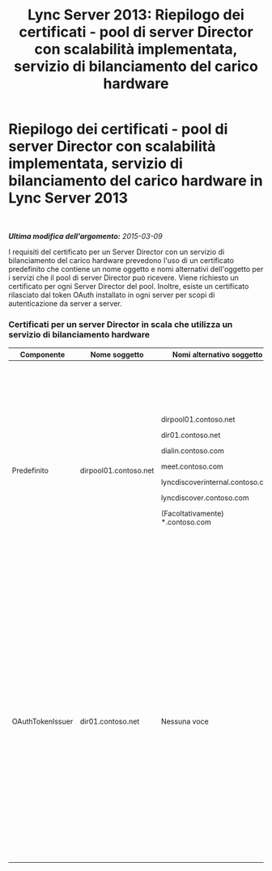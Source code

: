 ﻿---
title: 'Lync Server 2013: Riepilogo dei certificati - pool di server Director con scalabilità implementata, servizio di bilanciamento del carico hardware'
TOCTitle: Riepilogo dei certificati - pool di server Director con scalabilità implementata, servizio di bilanciamento del carico hardware
ms:assetid: 45940add-8027-418d-b79a-9033b494762f
ms:mtpsurl: https://technet.microsoft.com/it-it/library/JJ204846(v=OCS.15)
ms:contentKeyID: 49300385
ms.date: 08/24/2015
mtps_version: v=OCS.15
ms.translationtype: HT
---

# Riepilogo dei certificati - pool di server Director con scalabilità implementata, servizio di bilanciamento del carico hardware in Lync Server 2013

 

_**Ultima modifica dell'argomento:** 2015-03-09_

I requisiti del certificato per un Server Director con un servizio di bilanciamento del carico hardware prevedono l'uso di un certificato predefinito che contiene un nome oggetto e nomi alternativi dell'oggetto per i servizi che il pool di server Director può ricevere. Viene richiesto un certificato per ogni Server Director del pool. Inoltre, esiste un certificato rilasciato dal token OAuth installato in ogni server per scopi di autenticazione da server a server.

### Certificati per un server Director in scala che utilizza un servizio di bilanciamento hardware

<table>
<colgroup>
<col style="width: 25%" />
<col style="width: 25%" />
<col style="width: 25%" />
<col style="width: 25%" />
</colgroup>
<thead>
<tr class="header">
<th>Componente</th>
<th>Nome soggetto</th>
<th>Nomi alternativo soggetto</th>
<th>Commenti</th>
</tr>
</thead>
<tbody>
<tr class="odd">
<td><p>Predefinito</p></td>
<td><p>dirpool01.contoso.net</p></td>
<td><p>dirpool01.contoso.net</p>
<p>dir01.contoso.net</p>
<p>dialin.contoso.com</p>
<p>meet.contoso.com</p>
<p>lyncdiscoverinternal.contoso.com</p>
<p>lyncdiscover.contoso.com</p>
<p>(Facoltativamente) *.contoso.com</p></td>
<td><p>I certificati per Server Director possono essere richiesti presso un'autorità di certificazione gestita internamente, o presso un'autorità di certificazione pubblica.</p>
<p>Il Server Director risponde alle richieste del proxy inverso nel perimetro, o dal server perimetrale.</p>
<p>In alternativa, una voce con caratteri jolly per gli URL semplici</p></td>
</tr>
<tr class="even">
<td><p>OAuthTokenIssuer</p></td>
<td><p>dir01.contoso.net</p></td>
<td><p>Nessuna voce</p></td>
<td><div class="alert">
<table>
<thead>
<tr class="header">
<th><img src="images/Gg412908.important(OCS.15).gif" title="important" alt="important" />Importante:</th>
</tr>
</thead>
<tbody>
<tr class="odd">
<td>La lunghezza minima della chiave è pari a 1024, ma si potrebbe ricevere un messaggio che informa che la lunghezza minima consigliata è pari a 2048 bit.</td>
</tr>
</tbody>
</table>

</div>
<p>Il certificato OAuthTokenIssuer è un certificato a finalità singola, per l'autenticazione dei server in un ambiente a larga scala, e può essere richiesto a un'autorità di certificazione interna o pubblica. Questo certificato è obbligatorio.</p></td>
</tr>
</tbody>
</table>

